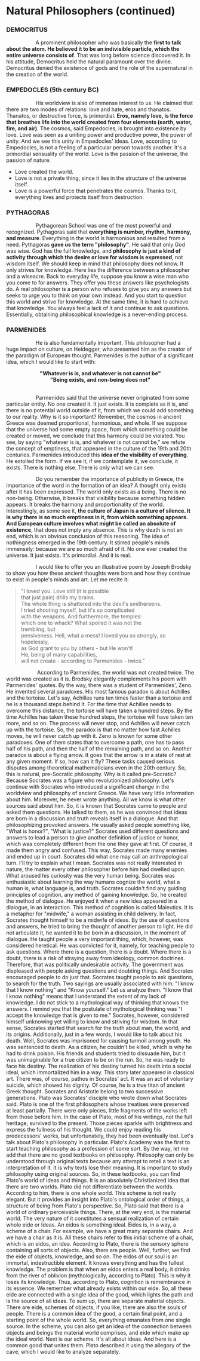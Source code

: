 # Natural Philosophers (continued)

### DEMOCRITUS
<p>
&nbsp;&nbsp;&nbsp;&nbsp;&nbsp;&nbsp;&nbsp;&nbsp;&nbsp;&nbsp;&nbsp;&nbsp;&nbsp;&nbsp;&nbsp;&nbsp;&nbsp;&nbsp;&nbsp;&nbsp;A prominent philosopher who was basically the <b>first to talk about the atom. He believed it to be an indivisible particle, which the entire universe consists of</b>. That was long before science discovered it. In his attitude, Democritus held the natural paramount over the divine. Democritus denied the existence of gods and the role of the supernatural in the creation of the world.
</p>

### EMPEDOCLES (5th century BC)
<p>
&nbsp;&nbsp;&nbsp;&nbsp;&nbsp;&nbsp;&nbsp;&nbsp;&nbsp;&nbsp;&nbsp;&nbsp;&nbsp;&nbsp;&nbsp;&nbsp;&nbsp;&nbsp;&nbsp;&nbsp;His worldview is also of immense interest to us. He claimed that there are two modes of relations: love and hate, eros and thanatos. Thanatos, or destructive force, is primordial. <b>Eros, namely love, is the force that breathes life into the world created from four elements (earth, water, fire, and air)</b>. The cosmos, said Empedocles, is brought into existence by love. Love was seen as a uniting power and productive power, the power of unity. And we see this unity in Empedocles' ideas. Love, according to Empedocles, is not a feeling of a particular person towards another. It's a primordial sensuality of the world. Love is the passion of the universe, the passion of nature.

  - Love created the world.
  - Love is not a private thing, since it lies in the structure of the universe itself.
  - Love is a powerful force that penetrates the cosmos. Thanks to it, everything lives and protects itself from destruction.
  
</p>

### PYTHAGORAS
<p>
&nbsp;&nbsp;&nbsp;&nbsp;&nbsp;&nbsp;&nbsp;&nbsp;&nbsp;&nbsp;&nbsp;&nbsp;&nbsp;&nbsp;&nbsp;&nbsp;&nbsp;&nbsp;&nbsp;&nbsp;Pythagorean School was one of the most powerful and recognized. Pythagoras said that <b>everything is number, rhythm, harmony, and measure</b>. Everything in the world is harmonious and resulted from a need. Pythagoras <b>gave us the term "philosophy"</b>. He said that only God was wise. God has the full knowledge, and <b>philosophy is just a kind of activity through which the desire or love for wisdom is expressed</b>, not wisdom itself. We should keep in mind that philosophy does not know. It only strives for knowledge. Here lies the difference between a philosopher and a wiseacre. Back to everyday life, suppose you know a wise man who you come to for answers. They offer you these answers like psychologists do. A real philosopher is a person who refuses to give you any answers but seeks to urge you to think on your own instead. And you start to question this world and strive for knowledge. At the same time, it is hard to achieve that knowledge. You always feel a lack of it and continue to ask questions. Essentially, obtaining philosophical knowledge is a never-ending process.
</p>

### PARMENIDES
<p>
&nbsp;&nbsp;&nbsp;&nbsp;&nbsp;&nbsp;&nbsp;&nbsp;&nbsp;&nbsp;&nbsp;&nbsp;&nbsp;&nbsp;&nbsp;&nbsp;&nbsp;&nbsp;&nbsp;&nbsp;He is also fundamentally important. This philosopher had a huge impact on culture, on Heidegger, who presented him as the creator of the paradigm of European thought. Parmenides is the author of a significant idea, which I would like to start with: 
</p>
<div align="center">
  <b>
   "Whatever is is, and whatever is not cannot be"
  </b>
</div>
<div align="center">
  <b>
   "Being exists, and non-being does not"
  </b>
</div>
<br> 
<p>
&nbsp;&nbsp;&nbsp;&nbsp;&nbsp;&nbsp;&nbsp;&nbsp;&nbsp;&nbsp;&nbsp;&nbsp;&nbsp;&nbsp;&nbsp;&nbsp;&nbsp;&nbsp;&nbsp;&nbsp;Parmenides said that the universe never originated from some particular entity. No one created it. It just exists. It is complete as it is, and there is no potential world outside of it, from which we could add something to our reality. Why is it so important? Remember, the cosmos in ancient Greece was deemed proportional, harmonious, and whole. If we suppose that the universe had some empty space, from which something could be created or moved, we conclude that this harmony could be violated. You see, by saying "whatever is is, and whatever is not cannot be," we refute the concept of emptiness, that appeared in the culture of the 19th and 20th centuries. Parmenides introduced this <b>idea of the visibility of everything</b>. He extolled the form. If we see it, if we contemplate it, we conclude, it exists. There is nothing else. There is only what we can see. 
</p>
<p>
&nbsp;&nbsp;&nbsp;&nbsp;&nbsp;&nbsp;&nbsp;&nbsp;&nbsp;&nbsp;&nbsp;&nbsp;&nbsp;&nbsp;&nbsp;&nbsp;&nbsp;&nbsp;&nbsp;&nbsp;Do you remember the importance of publicity in Greece, the importance of the word in the formation of an idea? A thought only exists after it has been expressed. The world only exists as a being. There is no non-being. Otherwise, it breaks that visibility because something hidden appears. It breaks the harmony and proportionality of the world. Interestingly, as some see it, <b>the culture of Japan is a culture of silence. It is why there is so much emptiness in it, from which something appears. And European culture involves what might be called an absolute of existence</b>, that does not imply any absence. This is why death is not an end, which is an obvious conclusion of this reasoning. The idea of nothingness emerged in the 19th century. It stirred people's minds immensely: because we are so much afraid of it. No one ever created the universe. It just exists. It's primordial. And it is real.
</p>
<p>
&nbsp;&nbsp;&nbsp;&nbsp;&nbsp;&nbsp;&nbsp;&nbsp;&nbsp;&nbsp;&nbsp;&nbsp;&nbsp;&nbsp;&nbsp;&nbsp;&nbsp;&nbsp;&nbsp;&nbsp;I would like to offer you an illustrative poem by Joseph Brodsky to show you how these ancient thoughts were born and how they continue to exist in people's minds and art. Let me recite it: 
</p>
 
  >"I loved you. Love still (it is possible <br>
  that just pain) drills my brains.<br>
  The whole thing is shattered into the devil's smithereens.<br>
  I tried shooting myself, but it's so complicated<br>
  with the weapons. And furthermore, the temples:<br>
  which one to whack? What spoiled it was not the<br>
  trembling, but<br>
  pensiveness. Hell, what a mess! I loved you so strongly, so hopelessly,<br>
  as God grant to you by others - but He won't!<br>
  He, being of many capabilities,<br>
  will not create - according to Parmenides - twice."<br>
  
<p>
&nbsp;&nbsp;&nbsp;&nbsp;&nbsp;&nbsp;&nbsp;&nbsp;&nbsp;&nbsp;&nbsp;&nbsp;&nbsp;&nbsp;&nbsp;&nbsp;&nbsp;&nbsp;&nbsp;&nbsp;
  According to Parmenides, the world was not created twice. The world was created as it is. Brodsky elegantly complements his poem with Parmenides' quotes. By the way, there was a student of Parmenides', Zeno. He invented several paradoxes. His most famous paradox is about Achilles and the tortoise. Let's say, Achilles runs ten times faster than a tortoise and he is a thousand steps behind it. For the time that Achilles needs to overcome this distance, the tortoise will have taken a hundred steps. By the time Achilles has taken these hundred steps, the tortoise will have taken ten more, and so on. The process will never stop, and Achilles will never catch up with the tortoise. So, the paradox is that no matter how fast Achilles moves, he will never catch up with it. Zeno is known for some other paradoxes. One of them states that to overcome a path, one has to pass half of his path, and then the half of the remaining path, and so on. Another paradox is about a flying arrow. It goes that the arrow is in a state of rest at any given moment. If so, how can it fly? These tasks caused serious disputes among theoretical mathematicians even in the 20th century. So, this is natural, pre-Socratic philosophy. Why is it called pre-Socratic? Because Socrates was a figure who revolutionized philosophy. Let's continue with Socrates who introduced a significant change in the worldview and philosophy of ancient Greece. We have very little information about him. Moreover, he never wrote anything. All we know is what other sources said about him. So, it is known that Socrates came to people and asked them questions. He talked to them, as he was convinced that ideas are born in a discussion and truth reveals itself in a dialogue. And that philosophizing provoked answers. He usually asked people something like, "What is honor?", "What is justice?" Socrates used different questions and answers to lead a person to give another definition of justice or honor, which was completely different from the one they gave at first. Of course, it made them angry and confused. This way, Socrates made many enemies and ended up in court. Socrates did what one may call an anthropological turn. I'll try to explain what I mean. Socrates was not really interested in nature, the matter every other philosopher before him had dwelled upon. What aroused his curiosity was the very human being. Socrates was enthusiastic about learning the way humans cognize the world, what a human is, what language is, and truth. Socrates couldn't find any guiding principles of cognition, any method of gaining knowledge. So, he created the method of dialogue. He enjoyed it when a new idea appeared in a dialogue, in an interaction. This method of cognition is called Maieutics. It is a metaphor for "midwife," a woman assisting in child delivery. In fact, Socrates thought himself to be a midwife of ideas. By the use of questions and answers, he tried to bring the thought of another person to light. He did not articulate it, he wanted it to be born in a discussion, in the moment of dialogue. He taught people a very important thing, which, however, was considered heretical. He was convicted for it, namely, for teaching people to ask questions. Where there is a question, there is a doubt. Where there is a doubt, there is a risk of straying away from ideology, common doctrines. Therefore, that was politically undesirable activity. The government was displeased with people asking questions and doubting things. And Socrates encouraged people to do just that. Socrates taught people to ask questions, to search for the truth. Two sayings are usually associated with him: "I know that I know nothing" and "Know yourself." Let us analyze them. "I know that I know nothing" means that I understand the extent of my lack of knowledge. I do not stick to a mythological way of thinking that knows the answers. I remind you that the postulate of mythological thinking was "I accept the knowledge that is given to me." Socrates, however, considered himself unknowing yet willing to know and striving for wisdom. In that sense, Socrates started that search for the truth about man, the world, and its origins. Additionally, just in a few words, I would like to talk about his death. Well, Socrates was imprisoned for causing turmoil among youth. He was sentenced to death. As a citizen, he couldn't be killed, which is why he had to drink poison. His friends and students tried to dissuade him, but it was unimaginable for a true citizen to be on the run. So, he was ready to face his destiny. The realization of his destiny turned his death into a social ideal, which immortalized him in a way. This story later appeared in classical art. There was, of course, pathos in Socrates' act. It was an act of voluntary suicide, which showed his dignity. Of course, he is a true titan of ancient Greek thought. Socrates and Aristotle belong to two successive generations. Plato was Socrates' disciple who wrote down what Socrates said. Plato is one of the first philosophers whose treatises were preserved at least partially. There were only pieces, little fragments of the works left from those before him. In the case of Plato, most of his writings, not the full heritage, survived to the present. Those pieces sparkle with brightness and express the fullness of his thought. We could enjoy reading his predecessors' works, but unfortunately, they had been eventually lost. Let's talk about Plato's philosophy in particular. Plato's Academy was the first to start teaching philosophy as a profession of some sort. By the way, let me add that there are no good textbooks on philosophy. Philosophy can only be understood through original texts because any attempt to retell a text is an interpretation of it. It is why texts lose their meaning. It is important to study philosophy using original sources. So, in these textbooks, you can find Plato's world of ideas and things. It is an absolutely Christianized idea that there are two worlds. Plato did not differentiate between the worlds. According to him, there is one whole world. This scheme is not really elegant. But it provides an insight into Plato's ontological order of things, a structure of being from Plato's perspective. So, Plato said that there is a world of ordinary perceivable things. There, at the very end, is the material world. The very nature of it constitutes a sensual realization of certain whole eide or Ideas. An eidos is something ideal. Eidos is, in a way, a scheme of a chair. For example, we have a great many separate chairs. And we have a chair as it is. All these chairs refer to this initial scheme of a chair, which is an eidos, an idea. According to Plato, there is the sensory sphere containing all sorts of objects. Also, there are people. Well, further, we find the eide of objects, knowledge, and so on. The eidos of our soul is an immortal, indestructible element. It knows everything and has the fullest knowledge. The problem is that when an eidos enters a real body, it drinks from the river of oblivion (mythologically, according to Plato). This is why it loses its knowledge. Thus, according to Plato, cognition is remembrance in its essence. We remember what already exists within our eide. So, all these eide are connected with a single idea of the good, which lights the path and is the source of all ideas. To sum up, there are separate material objects. There are eide, schemes of objects, if you like, there are also the souls of people. There is a common idea of the good, a certain final point, and a starting point of the whole world. So, everything emanates from one single source. In the scheme, you can also get an idea of the connection between objects and beings the material world comprises, and eide which make up the ideal world. Next is our scheme. It's all about ideas. And here is a common good that unites them. Plato described it using the allegory of the cave, which I would like to analyze separately. 
